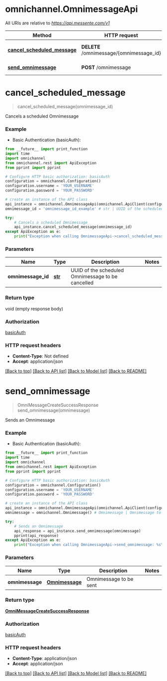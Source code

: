 # omnichannel.OmnimessageApi

All URIs are relative to *https://api.messente.com/v1*

Method | HTTP request | Description
------------- | ------------- | -------------
[**cancel_scheduled_message**](OmnimessageApi.md#cancel_scheduled_message) | **DELETE** /omnimessage/{omnimessage_id} | Cancels a scheduled Omnimessage
[**send_omnimessage**](OmnimessageApi.md#send_omnimessage) | **POST** /omnimessage | Sends an Omnimessage


# **cancel_scheduled_message**
> cancel_scheduled_message(omnimessage_id)

Cancels a scheduled Omnimessage

### Example

* Basic Authentication (basicAuth): 
```python
from __future__ import print_function
import time
import omnichannel
from omnichannel.rest import ApiException
from pprint import pprint

# Configure HTTP basic authorization: basicAuth
configuration = omnichannel.Configuration()
configuration.username = 'YOUR_USERNAME'
configuration.password = 'YOUR_PASSWORD'

# create an instance of the API class
api_instance = omnichannel.OmnimessageApi(omnichannel.ApiClient(configuration))
omnimessage_id = 'omnimessage_id_example' # str | UUID of the scheduled Omnimessage to be cancelled

try:
    # Cancels a scheduled Omnimessage
    api_instance.cancel_scheduled_message(omnimessage_id)
except ApiException as e:
    print("Exception when calling OmnimessageApi->cancel_scheduled_message: %s\n" % e)
```

### Parameters

Name | Type | Description  | Notes
------------- | ------------- | ------------- | -------------
 **omnimessage_id** | [**str**](.md)| UUID of the scheduled Omnimessage to be cancelled | 

### Return type

void (empty response body)

### Authorization

[basicAuth](../README.md#basicAuth)

### HTTP request headers

 - **Content-Type**: Not defined
 - **Accept**: application/json

[[Back to top]](#) [[Back to API list]](../README.md#documentation-for-api-endpoints) [[Back to Model list]](../README.md#documentation-for-models) [[Back to README]](../README.md)

# **send_omnimessage**
> OmniMessageCreateSuccessResponse send_omnimessage(omnimessage)

Sends an Omnimessage

### Example

* Basic Authentication (basicAuth): 
```python
from __future__ import print_function
import time
import omnichannel
from omnichannel.rest import ApiException
from pprint import pprint

# Configure HTTP basic authorization: basicAuth
configuration = omnichannel.Configuration()
configuration.username = 'YOUR_USERNAME'
configuration.password = 'YOUR_PASSWORD'

# create an instance of the API class
api_instance = omnichannel.OmnimessageApi(omnichannel.ApiClient(configuration))
omnimessage = omnichannel.Omnimessage() # Omnimessage | Omnimessage to be sent

try:
    # Sends an Omnimessage
    api_response = api_instance.send_omnimessage(omnimessage)
    pprint(api_response)
except ApiException as e:
    print("Exception when calling OmnimessageApi->send_omnimessage: %s\n" % e)
```

### Parameters

Name | Type | Description  | Notes
------------- | ------------- | ------------- | -------------
 **omnimessage** | [**Omnimessage**](Omnimessage.md)| Omnimessage to be sent | 

### Return type

[**OmniMessageCreateSuccessResponse**](OmniMessageCreateSuccessResponse.md)

### Authorization

[basicAuth](../README.md#basicAuth)

### HTTP request headers

 - **Content-Type**: application/json
 - **Accept**: application/json

[[Back to top]](#) [[Back to API list]](../README.md#documentation-for-api-endpoints) [[Back to Model list]](../README.md#documentation-for-models) [[Back to README]](../README.md)

